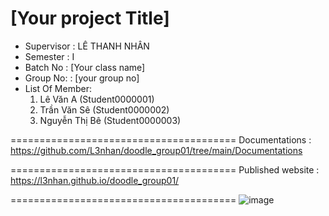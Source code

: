 [Your project Title]
=======================================
+ Supervisor		: LÊ THANH NHÂN
+ Semester		: I	
+ Batch No		: [Your class name]	
+ Group No:		: [your group no]
+ List Of Member:
	1. Lê Văn A  	(Student0000001)
	2. Trần Văn Sê	(Student0000002)
	3. Nguyễn Thị Bê 	(Student0000003)

=======================================
Documentations : https://github.com/L3nhan/doodle_group01/tree/main/Documentations

=======================================
Published website : https://l3nhan.github.io/doodle_group01/

=======================================
![image](https://github.com/user-attachments/assets/ce421e75-0635-46af-998b-54297dbd689c)
